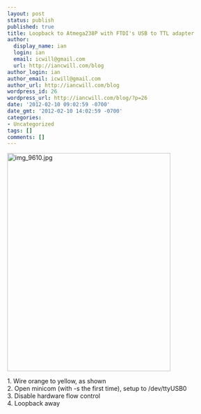 ```yaml
---
layout: post
status: publish
published: true
title: Loopback to Atmega238P with FTDI's USB to TTL adapter
author:
  display_name: ian
  login: ian
  email: icwill@gmail.com
  url: http://iancwill.com/blog
author_login: ian
author_email: icwill@gmail.com
author_url: http://iancwill.com/blog
wordpress_id: 26
wordpress_url: http://iancwill.com/blog/?p=26
date: '2012-02-10 09:02:59 -0700'
date_gmt: '2012-02-10 14:02:59 -0700'
categories:
- Uncategorized
tags: []
comments: []
---
```

<p><img src="http:&#47;&#47;farm5.static.flickr.com&#47;4084&#47;4836482080_2a674dcb1a.jpg" alt="img_9610.jpg" width="375" height="500" &#47;></p>
<p>1. Wire orange to yellow, as shown<br />
2. Open minicom (with -s the first time), setup to &#47;dev&#47;ttyUSB0<br />
3. Disable hardware flow control<br />
4. Loopback away</p>
